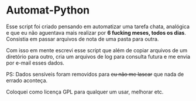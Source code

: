 # Automat-Python

Esse script foi criado pensando em automatizar uma tarefa chata, analógica e que eu não aguentava mais realizar por  **6 fucking meses, todos os dias**. Consistia em passar arquivos de nota de uma pasta para outra.

Com isso em mente escrevi esse script que além de copiar arquivos de um diretório para outro, cria um arquivos de log para consulta futura e me envia por e-mail esses dados.

PS: Dados sensíveis foram removidos para ~~eu não me lascar~~ que nada de errado aconteça.

Coloquei como licença GPL para qualquer um usar, melhorar etc.
